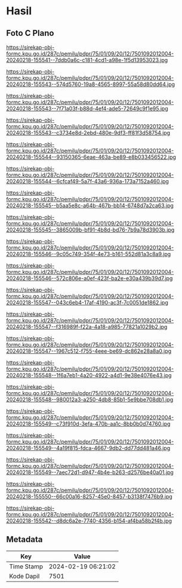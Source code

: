 # Hasil

## Foto C Plano

https://sirekap-obj-formc.kpu.go.id/287c/pemilu/pdpr/75/01/09/20/12/7501092012004-20240218-155541--7ddb0a6c-c181-4cd1-a98e-1f5d13953023.jpg

https://sirekap-obj-formc.kpu.go.id/287c/pemilu/pdpr/75/01/09/20/12/7501092012004-20240218-155543--574d5760-19a8-4565-8997-55a58d80dd64.jpg

https://sirekap-obj-formc.kpu.go.id/287c/pemilu/pdpr/75/01/09/20/12/7501092012004-20240218-155543--7f71a03f-b88d-4ef4-ade5-72649c9f1e95.jpg

https://sirekap-obj-formc.kpu.go.id/287c/pemilu/pdpr/75/01/09/20/12/7501092012004-20240218-155543--c3734e8d-2ebd-480e-9df3-ff81f3d58754.jpg

https://sirekap-obj-formc.kpu.go.id/287c/pemilu/pdpr/75/01/09/20/12/7501092012004-20240218-155544--93150365-6eae-463a-be89-e8b033456522.jpg

https://sirekap-obj-formc.kpu.go.id/287c/pemilu/pdpr/75/01/09/20/12/7501092012004-20240218-155544--6cfcaf49-5a7f-43a6-936a-173a7152a460.jpg

https://sirekap-obj-formc.kpu.go.id/287c/pemilu/pdpr/75/01/09/20/12/7501092012004-20240218-155545--b5aa5e8c-a64b-467b-bb14-6748d7a2ca63.jpg

https://sirekap-obj-formc.kpu.go.id/287c/pemilu/pdpr/75/01/09/20/12/7501092012004-20240218-155545--3865009b-bf91-4b8d-bd76-7b9a78d3903b.jpg

https://sirekap-obj-formc.kpu.go.id/287c/pemilu/pdpr/75/01/09/20/12/7501092012004-20240218-155546--9c05c749-354f-4e73-b161-552d81a3c8a9.jpg

https://sirekap-obj-formc.kpu.go.id/287c/pemilu/pdpr/75/01/09/20/12/7501092012004-20240218-155546--572c806e-a0ef-423f-ba2e-e30a439b39d7.jpg

https://sirekap-obj-formc.kpu.go.id/287c/pemilu/pdpr/75/01/09/20/12/7501092012004-20240218-155547--043c6eb4-17af-4190-ac3f-7c0051de1862.jpg

https://sirekap-obj-formc.kpu.go.id/287c/pemilu/pdpr/75/01/09/20/12/7501092012004-20240218-155547--f316989f-f22a-4a18-a985-77821a1029b2.jpg

https://sirekap-obj-formc.kpu.go.id/287c/pemilu/pdpr/75/01/09/20/12/7501092012004-20240218-155547--1967c512-f755-4eee-be69-dc862e28a8a0.jpg

https://sirekap-obj-formc.kpu.go.id/287c/pemilu/pdpr/75/01/09/20/12/7501092012004-20240218-155548--1f6a7eb1-4a20-4922-a4d1-9e38e4076e43.jpg

https://sirekap-obj-formc.kpu.go.id/287c/pemilu/pdpr/75/01/09/20/12/7501092012004-20240218-155548--980012a3-a250-4db8-85b1-5e9bbe708db1.jpg

https://sirekap-obj-formc.kpu.go.id/287c/pemilu/pdpr/75/01/09/20/12/7501092012004-20240218-155549--c73f910d-3efa-470b-aa1c-8bb0b0d74760.jpg

https://sirekap-obj-formc.kpu.go.id/287c/pemilu/pdpr/75/01/09/20/12/7501092012004-20240218-155549--4a19f815-fdca-4667-9db2-dd77dd481a46.jpg

https://sirekap-obj-formc.kpu.go.id/287c/pemilu/pdpr/75/01/09/20/12/7501092012004-20240218-155549--7aec72d1-d947-4b4e-b263-d2576be40a01.jpg

https://sirekap-obj-formc.kpu.go.id/287c/pemilu/pdpr/75/01/09/20/12/7501092012004-20240218-155550--66c00a16-8257-45e0-8457-b3138f7476b9.jpg

https://sirekap-obj-formc.kpu.go.id/287c/pemilu/pdpr/75/01/09/20/12/7501092012004-20240218-155542--d8dc6a2e-7740-4356-b154-af4ba58b2f4b.jpg


## Metadata

| Key        | Value               |
| ---------- | ------------------- |
| Time Stamp | 2024-02-19 06:21:02 |
| Kode Dapil | 7501                |



